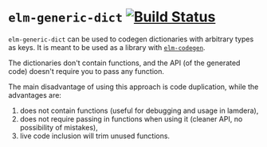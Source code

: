 # `elm-generic-dict` [![Build Status](https://github.com/miniBill/elm-generic-dict/workflows/CI/badge.svg)](https://github.com/miniBill/elm-generic-dict/actions?query=branch%3Amain)

`elm-generic-dict` can be used to codegen dictionaries with arbitrary types as keys. It is meant to be used as a library with [`elm-codegen`](https://github.com/mdgriffith/elm-codegen).

The dictionaries don't contain functions, and the API (of the generated code) doesn't require you to pass any function.

The main disadvantage of using this approach is code duplication, while the advantages are:
1. does not contain functions (useful for debugging and usage in lamdera),
2. does not require passing in functions when using it (cleaner API, no possibility of mistakes),
3. live code inclusion will trim unused functions.
